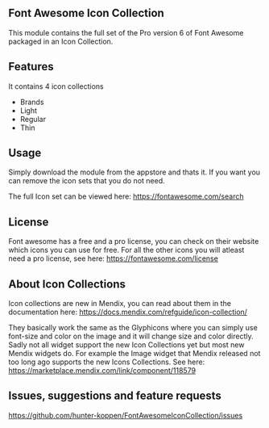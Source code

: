 ## Font Awesome Icon Collection
This module contains the full set of the Pro version 6 of Font Awesome packaged in an Icon Collection.

## Features
It contains 4 icon collections
- Brands
- Light
- Regular
- Thin

## Usage
Simply download the module from the appstore and thats it. If you want you can remove the icon sets that you do not need.

The full Icon set can be viewed here: https://fontawesome.com/search

## License
Font awesome has a free and a pro license, you can check on their website which icons you can use for free. For all the other icons you will atleast need a pro license, see here: https://fontawesome.com/license

## About Icon Collections
Icon collections are new in Mendix, you can read about them in the documentation here:
https://docs.mendix.com/refguide/icon-collection/

They basically work the same as the Glyphicons where you can simply use font-size and color on the image and it will change size and color directly. Sadly not all widget support the new Icon Collections yet but most new Mendix widgets do. For example the Image widget that Mendix released not too long ago supports the new Icons Collections. See here: https://marketplace.mendix.com/link/component/118579

## Issues, suggestions and feature requests
https://github.com/hunter-koppen/FontAwesomeIconCollection/issues